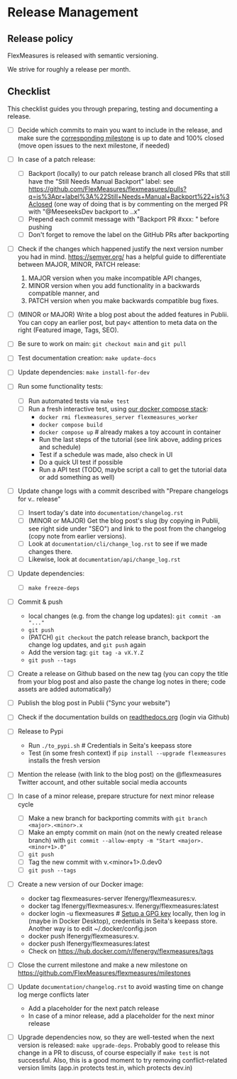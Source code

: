 # Release Management


## Release policy

FlexMeasures is released with semantic versioning.

We strive for roughly a release per month.

## Checklist

This checklist guides you through preparing, testing and documenting a release.


- [ ] Decide which commits to main you want to include in the release, and make sure the [corresponding milestone](https://github.com/FlexMeasures/flexmeasures/milestones) is up to date and 100% closed (move open issues to the next milestone, if needed)
- [ ] In case of a patch release:
  - [ ] Backport (locally) to our patch release branch all closed PRs that still have the "Still Needs Manual Backport" label: see https://github.com/FlexMeasures/flexmeasures/pulls?q=is%3Apr+label%3A%22Still+Needs+Manual+Backport%22+is%3Aclosed (one way of doing that is by commenting on the merged PR with "@MeeseeksDev backport to <major>.<minor>.x"
  - [ ] Prepend each commit message with "Backport PR #xxx: " before pushing
  - [ ] Don't forget to remove the label on the GitHub PRs after backporting
- [ ] Check if the changes which happened justify the next version number you had in mind. https://semver.org/ has a helpful guide to differentiate between MAJOR, MINOR, PATCH release:
  1. MAJOR version when you make incompatible API changes,
  2. MINOR version when you add functionality in a backwards compatible manner, and
  3. PATCH version when you make backwards compatible bug fixes.
- [ ] (MINOR or MAJOR) Write a blog post about the added features in Publii. You can copy an earlier post, but pay< attention to meta data on the right (Featured image, Tags, SEO).
- [ ] Be sure to work on main: `git checkout main` and `git pull`
- [ ] Test documentation creation: `make update-docs`
- [ ] Update dependencies: `make install-for-dev`
- [ ] Run some functionality tests:
  - [ ] Run automated tests via `make test`
  - [ ] Run a fresh interactive test, using [our docker compose stack](https://flexmeasures.readthedocs.io/en/latest/dev/docker-compose.html#seeing-it-work-running-the-toy-tutorial):
    - `docker rmi flexmeasures_server flexmeasures_worker`
    - `docker compose build`
    - `docker compose up`  # already makes a toy account in container
    - Run the last steps of the tutorial (see link above, adding prices and schedule)
    - Test if a schedule was made, also check in UI
    - Do a quick UI test if possible
    - Run a API test (TODO, maybe script a call to get the tutorial data or add something as well)
- [ ] Update change logs with a commit described with "Prepare changelogs for v<major>.<minor>.<patch> release"
  - [ ] Insert today's date into `documentation/changelog.rst`
  - [ ] (MINOR or MAJOR) Get the blog post's slug (by copying in Publii, see right side under "SEO") and link to the post from the changelog (copy note from earlier versions).	
  - [ ] Look at `documentation/cli/change_log.rst` to see if we made changes there.
  - [ ] Likewise, look at `documentation/api/change_log.rst`
- [ ] Update dependencies: 
  - [ ] `make freeze-deps`
- [ ] Commit & push
  - local changes (e.g. from the change log updates): `git commit -am "..."`
  - `git push`
  - (PATCH) `git checkout` the patch release branch, backport the change log updates, and `git push` again
  - Add the version tag: `git tag -a vX.Y.Z`
  - `git push --tags` 
- [ ] Create a release on Github based on the new tag  (you can copy the title from your blog post and also paste the change log notes in there; code assets are added automatically)
- [ ] Publish the blog post in Publii ("Sync your website")
- [ ] Check if the documentation builds on [readthedocs.org](https://readthedocs.org/projects/flexmeasures/builds/) (login via Github)
- [ ] Release to Pypi
  - Run `./to_pypi.sh`  # Credentials in Seita's keepass store
  - Test (in some fresh context) if `pip install --upgrade flexmeasures` installs the fresh version
- [ ] Mention the release (with link to the blog post) on the @flexmeasures Twitter account, and other suitable social media accounts
- [ ] In case of a minor release, prepare structure for next minor release cycle
  - [ ] Make a new branch for backporting commits with `git branch <major>.<minor>.x`
  - [ ] Make an empty commit on main (not on the newly created release branch) with `git commit --allow-empty -m "Start <major>.<minor+1>.0"`
  - [ ] `git push`
  - [ ] Tag the new commit with v<major>.<minor+1>.0.dev0
  - [ ] `git push --tags`
- [ ] Create a new version of our Docker image:
  - docker tag flexmeasures-server lfenergy/flexmeasures:v<major>.<minor>
  - docker tag lfenergy/flexmeasures:v<major>.<minor> lfenergy/flexmeasures:latest
  - docker login -u flexmeasures  # [Setup a GPG key](https://docs.docker.com/desktop/get-started/#credentials-management-for-linux-users) locally, then log in (maybe in Docker Desktop), credentials in Seita's keepass store. Another way is to edit ~/.docker/config.json
  - docker push lfenergy/flexmeasures:v<major>.<minor>
  - docker push lfenergy/flexmeasures:latest
  - Check on https://hub.docker.com/r/lfenergy/flexmeasures/tags
- [ ] Close the current milestone and make a new milestone on https://github.com/FlexMeasures/flexmeasures/milestones
- [ ] Update `documentation/changelog.rst` to avoid wasting time on change log merge conflicts later
  - Add a placeholder for the next patch release
  - In case of a minor release, add a placeholder for the next minor release
- [ ] Upgrade dependencies now, so they are well-tested when the next version is released: `make upgrade-deps`. Probably good to release this change in a PR to discuss, of course especially if `make test` is not successful. Also, this is a good moment to try removing conflict-related version limits (app.in protects test.in, which protects dev.in) 
  

